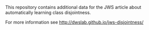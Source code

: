 This repository contains additional data for the JWS article about automatically learning class disjointness.

For more information see http://dwslab.github.io/jws-disjointness/

